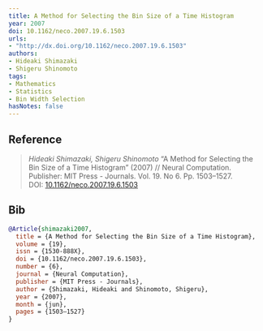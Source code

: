 ```yaml
---
title: A Method for Selecting the Bin Size of a Time Histogram
year: 2007
doi: 10.1162/neco.2007.19.6.1503
urls:
- "http://dx.doi.org/10.1162/neco.2007.19.6.1503"
authors:
- Hideaki Shimazaki
- Shigeru Shinomoto
tags:
- Mathematics
- Statistics
- Bin Width Selection
hasNotes: false
---
```


## Reference

> <i>Hideaki Shimazaki, Shigeru Shinomoto</i> “A Method for Selecting the Bin Size of a Time Histogram” (2007) // Neural Computation. Publisher: MIT Press - Journals. Vol.&nbsp;19. No&nbsp;6. Pp.&nbsp;1503–1527. DOI:&nbsp;<a href='https://doi.org/10.1162/neco.2007.19.6.1503'>10.1162/neco.2007.19.6.1503</a>

## Bib

```bib
@Article{shimazaki2007,
  title = {A Method for Selecting the Bin Size of a Time Histogram},
  volume = {19},
  issn = {1530-888X},
  doi = {10.1162/neco.2007.19.6.1503},
  number = {6},
  journal = {Neural Computation},
  publisher = {MIT Press - Journals},
  author = {Shimazaki, Hideaki and Shinomoto, Shigeru},
  year = {2007},
  month = {jun},
  pages = {1503–1527}
}
```
